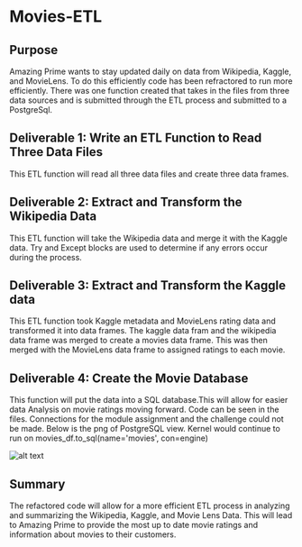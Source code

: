 # Movies-ETL

## Purpose

Amazing Prime wants to stay updated daily on data from Wikipedia, Kaggle, and MovieLens. To do this efficiently code has been refractored to run more efficiently. There was one function created that takes in the files from three data sources and is submitted through the ETL process and submitted to a PostgreSql.

## Deliverable 1: Write an ETL Function to Read Three Data Files

This ETL function will read all three data files and create three data frames. 

## Deliverable 2: Extract and Transform the Wikipedia Data

This ETL function will take the Wikipedia data and merge it with the Kaggle data. Try and Except blocks are used to determine if any errors occur during the process.

## Deliverable 3: Extract and Transform the Kaggle data

This ETL function took Kaggle metadata and MovieLens rating data and transformed it into data frames. The kaggle data fram and the wikipedia data frame was merged to create a movies data frame. This was then merged with the MovieLens data frame to assigned ratings to each movie.

## Deliverable 4: Create the Movie Database

This function will put the data into a SQL database.This will allow for easier data Analysis on movie ratings moving forward. Code can be seen in the files. Connections for the module assignment and the challenge could not be made. Below is the png of PostgreSQL view. Kernel would continue to run on movies_df.to_sql(name='movies', con=engine)

![alt text](https://github.com/CCoelho372/Movies-ETL/blob/main/Resources/PostgreSQL_layout.PNG)

## Summary

The refactored code will allow for a more efficient ETL process in analyzing and summarizing the Wikipedia, Kaggle, and Movie Lens Data. This will lead to Amazing Prime to provide the most up to date movie ratings and information about movies to their customers.
